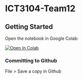 # ICT3104-Team12

<!-- GETTING STARTED -->
## Getting Started

Open the notebook in Google Colab:

<a target="_blank" href="https://colab.research.google.com/github/Sitrof9/ICT3104-Team12">
  <img src="https://colab.research.google.com/assets/colab-badge.svg" alt="Open In Colab"/>
</a>

### Committing to Github
File > Save a copy in Github
